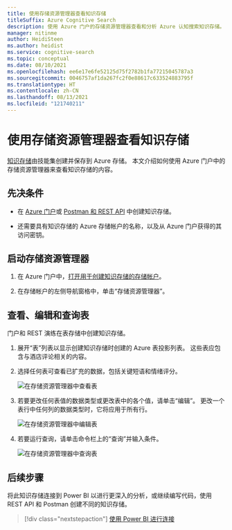 ```yaml
---
title: 使用存储资源管理器查看知识存储
titleSuffix: Azure Cognitive Search
description: 使用 Azure 门户的存储资源管理器查看和分析 Azure 认知搜索知识存储。
manager: nitinme
author: HeidiSteen
ms.author: heidist
ms.service: cognitive-search
ms.topic: conceptual
ms.date: 08/10/2021
ms.openlocfilehash: ee6e17e6fe52125d75f2782b1fa77215045787a3
ms.sourcegitcommit: 0046757af1da267fc2f0e88617c633524883795f
ms.translationtype: HT
ms.contentlocale: zh-CN
ms.lasthandoff: 08/13/2021
ms.locfileid: "121740211"
---
```

# <a name="view-a-knowledge-store-with-storage-explorer"></a>使用存储资源管理器查看知识存储

[知识存储](knowledge-store-concept-intro.md)由技能集创建并保存到 Azure 存储。 本文介绍如何使用 Azure 门户中的存储资源管理器来查看知识存储的内容。

## <a name="prerequisites"></a>先决条件

+ 在 [Azure 门户](knowledge-store-create-portal.md)或 [Postman 和 REST API](knowledge-store-create-rest.md) 中创建知识存储。

+ 还需要具有知识存储的 Azure 存储帐户的名称，以及从 Azure 门户获得的其访问密钥。

## <a name="start-storage-explorer"></a>启动存储资源管理器

1. 在 Azure 门户中，[打开用于创建知识存储的存储帐户](https://ms.portal.azure.com/#blade/HubsExtension/BrowseResourceBlade/resourceType/Microsoft.Storage%2storageAccounts/)。

1. 在存储帐户的左侧导航窗格中，单击“存储资源管理器”。

## <a name="view-edit-and-query-tables"></a>查看、编辑和查询表

门户和 REST 演练在表存储中创建知识存储。

1. 展开“表”列表以显示创建知识存储时创建的 Azure 表投影列表。 这些表应包含与酒店评论相关的内容。

1. 选择任何表可查看已扩充的数据，包括关键短语和情绪评分。

   ![在存储资源管理器中查看表](media/knowledge-store-view-storage-explorer/storage-explorer-tables.png "在存储资源管理器中查看表")

1. 若要更改任何表值的数据类型或更改表中的各个值，请单击“编辑”。 更改一个表行中任何列的数据类型时，它将应用于所有行。

   ![在存储资源管理器中编辑表](media/knowledge-store-view-storage-explorer/storage-explorer-edit-table.png "在存储资源管理器中编辑表")

1. 若要运行查询，请单击命令栏上的“查询”并输入条件。  

   ![在存储资源管理器中查询表](media/knowledge-store-view-storage-explorer/storage-explorer-query-table.png "在存储资源管理器中查询表")

## <a name="next-steps"></a>后续步骤

将此知识存储连接到 Power BI 以进行更深入的分析，或继续编写代码，使用 REST API 和 Postman 创建不同的知识存储。

> [!div class="nextstepaction"]
> [使用 Power BI 进行连接](knowledge-store-connect-power-bi.md)
